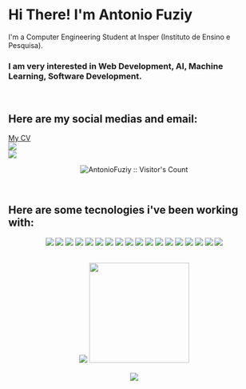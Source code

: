 <strong>
    <h1 align="left">Hi There! I'm Antonio Fuziy</h1>
</strong>
<p align="left">
    I'm a Computer Engineering Student at Insper (Instituto de Ensino e Pesquisa).
</p>
<h3 align="left">
    I am very interested in Web Development, AI, Machine Learning, Software Development.
</h3>

<br/>

<h2 align="left">
    Here are my social medias and email:
</h2>

<a align="left" href="https://drive.google.com/file/d/1NlSkt8CQT9Qr3AB9tO5kzWPA4Uv92YCr/view?usp=sharing">
    My CV
</a>

<br/>

<div align="left">
<a href="https://www.linkedin.com/in/antonio-vieira-fuziy-459410195/">
<img src="https://img.shields.io/badge/LinkedIn-0077B5?style=for-the-badge&logo=linkedin&logoColor=white"/>
</a>

<br/>

<a href="mailto:antoniofuziy@gmail.com">
<img src="https://img.shields.io/badge/Gmail-D14836?style=for-the-badge&logo=gmail&logoColor=white"/>
</a>

<br/>
    
<p align="center"><img src="https://profile-counter.glitch.me/{AntonioFuziy}/count.svg" alt="AntonioFuziy :: Visitor's Count" /></p>
    
<br/>
<h2 align="left">
    Here are some tecnologies i've been working with:
</h2>

<div align="center">

![](https://img.shields.io/badge/-Python-informational?style=for-the-badge&logo=python&color=000000)
![](https://img.shields.io/badge/-Java-informational?style=for-the-badge&logo=java&color=000000)
![](https://img.shields.io/badge/next.js-000000?style=for-the-badge&logo=nextdotjs&logoColor=white)
![](https://img.shields.io/badge/TypeScript-000000?style=for-the-badge&logo=typescript&logoColor=white&logoColor=007ACC)
![](https://img.shields.io/badge/React-000000?style=for-the-badge&logo=react&logoColor=61DAFB)
![](https://img.shields.io/badge/React_Native-000000?style=for-the-badge&logo=react&logoColor=007ACC)
![](https://img.shields.io/badge/Expo-000000?style=for-the-badge&logo=expo&logoColor=white)
![](https://img.shields.io/badge/Node.js-000000?style=for-the-badge&logo=nodedotjs&logoColor=339933)
![](https://img.shields.io/badge/-GitHub-informational?style=for-the-badge&logo=github&&color=000000)
![](https://img.shields.io/badge/-MongoDB-informational?style=for-the-badge&logo=MongoDB&mongodbColor=white&color=000000)
![](https://img.shields.io/badge/-MySQL-informational?style=for-the-badge&logo=mySQL&color=000000)
![](https://img.shields.io/badge/prisma-000000?style=for-the-badge&logo=prisma&logoColor=white)
![](https://img.shields.io/badge/Postman-000000?style=for-the-badge&logo=Postman&logoColor=FF6C37)
![](https://img.shields.io/badge/C-000000?style=for-the-badge&logo=c&logoColor=00599C)
![](https://img.shields.io/badge/-JavaScript-informational?style=for-the-badge&logo=JavaScript&color=000000)
![](https://img.shields.io/badge/-CSS-informational?style=for-the-badge&logo=css3&color=000000)
![](https://img.shields.io/badge/-HTML-informational?style=for-the-badge&logo=html5&color=000000)
![](https://img.shields.io/badge/Jupyter-000000.svg?&style=for-the-badge&logo=Jupyter&logoColor=F37626)
</div>

<br />

<div align="center">
    <img src="https://github-readme-streak-stats.herokuapp.com/?user=AntonioFuziy&theme=tokyonight"/>
    <img height="200em" src="https://github-readme-stats.vercel.app/api?username=AntonioFuziy&show_icons=true&theme=tokyonight&include_all_commits=true&count_private=true"/>
</div>

<br/>

<div align="center">
    <img src="https://activity-graph.herokuapp.com/graph?username=AntonioFuziy&bg_color=1a1b27&color=70a5fd&line=70a5fd&point=FFFFFF&hide_border=true"/>
</div>
